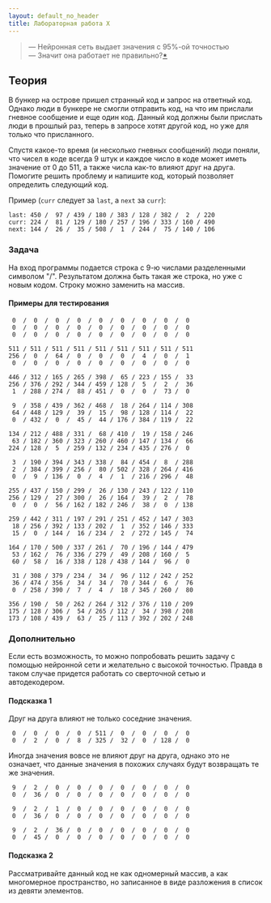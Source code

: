 ```yaml
---
layout: default_no_header
title: Лабораторная работа X
---
```


> — Нейронная сеть выдает значения с 95%-ой точностью  
> — Значит она работает не правильно?[*]({{site.baseurl}}/resources/labs/lab-x/01_demotivator.png)

## Теория

В бункер на острове пришел странный код и запрос на ответный код. Однако люди в бункере не смогли отправить код, 
на что им прислали гневное сообщение и еще один код. Данный код должны были прислать люди в прошлый раз, теперь в запросе хотят 
другой код, но уже для только что присланного. 

Спустя какое-то время (и несколько гневных сообщений) люди поняли, что чисел в коде всегда 9 штук и каждое число в коде 
может иметь значение от 0 до 511, а также числа как-то влияют друг на друга. Помогите решить проблему и напишите код, который позволяет определить следующий код.

Пример (`curr` следует за `last`, а `next` за `curr`):
```
last: 450 /  97 / 439 / 180 / 383 / 128 / 382 /  2  / 220
curr: 224 /  81 / 129 / 180 / 257 / 196 / 333 / 160 / 490
next: 144 /  26 /  35 / 508 /  1  / 244 /  75 / 140 / 106
```

### Задача

На вход программы подается строка с 9-ю числами разделенными символом "/". Результатом должна быть
такая же строка, но уже с новым кодом. Строку можно заменить на массив.

#### Примеры для тестирования

```
 0  /  0  /  0  /  0  /  0  /  0  /  0  /  0  /  0  
 0  /  0  /  0  /  0  /  0  /  0  /  0  /  0  /  0  
 0  /  0  /  0  /  0  /  0  /  0  /  0  /  0  /  0  
```
```
511 / 511 / 511 / 511 / 511 / 511 / 511 / 511 / 511
256 /  0  /  64 /  0  /  0  /  0  /  4  /  0  /  1 
 0  /  0  /  0  /  0  /  0  /  0  /  0  /  0  /  0 
```
```
446 / 312 / 165 / 265 / 398 /  65 / 223 / 155 /  33
256 / 376 / 292 / 344 / 459 / 128 /  5  /  2  /  36
 1  / 288 / 274 /  88 / 451 /  0  /  0  /  73 /  0 
```
```
 9  / 358 / 439 / 362 / 468 /  18 / 264 / 114 / 308
 64 / 448 / 129 /  39 /  15 /  98 / 128 / 114 /  22
 0  / 432 /  0  /  45 /  44 / 176 / 384 / 119 /  22
```
```
134 / 212 / 488 / 331 /  68 / 410 /  19 / 158 / 246
 63 / 182 / 360 / 323 / 260 / 460 / 147 / 134 /  66
224 / 128 /  5  / 259 / 132 / 234 / 435 / 276 /  0 
```
```
 3  / 190 / 394 / 343 / 338 /  84 / 454 /  8  / 288
 2  / 384 / 399 / 256 /  80 / 502 / 328 / 264 / 416
 0  /  9  / 136 /  0  /  4  /  1  / 216 / 296 /  48
```
```
255 / 437 / 150 / 299 /  26 / 130 / 243 / 122 / 110
256 / 129 /  27 / 300 /  26 / 164 /  39 /  2  /  78
 0  /  0  /  56 / 162 / 182 / 246 /  38 /  0  / 138
```
```
259 / 442 / 311 / 197 / 291 / 251 / 452 / 147 / 303
 18 / 256 / 392 / 133 / 202 /  1  / 352 / 146 / 333
 15 /  0  / 144 /  16 / 234 /  2  / 272 / 145 /  74
```
```
164 / 170 / 500 / 337 / 261 /  70 / 196 / 144 / 479
 53 / 162 /  76 / 336 / 279 /  49 / 208 / 160 /  5 
 60 /  58 /  16 / 338 / 128 / 438 / 144 /  96 /  0 
```
```
 31 / 308 / 379 / 234 /  34 /  96 / 112 / 242 / 252
 36 / 474 / 356 /  34 /  34 /  70 / 344 /  6  /  76
 0  / 258 / 390 /  7  /  4  /  18 / 345 / 260 /  80
```
```
356 / 190 /  50 / 262 / 264 / 312 / 376 / 110 / 209
175 / 128 / 306 /  54 / 265 / 112 /  34 / 398 / 208
173 / 108 / 439 /  63 /  25 / 113 / 392 / 202 / 248
```


### Дополнительно

Если есть возможность, то можно попробовать решить задачу с помощью нейронной сети
и желательно с высокой точностью. Правда в таком случае придется работать со сверточной 
сетью и автодекодером.

#### Подсказка 1

Друг на друга влияют не только соседние значения. 

```
 0  /  0  /  0  /  0  / 511 /  0  /  0  /  0  /  0 
 0  /  2  /  0  /  8  / 325 /  32 /  0  / 128 /  0 
```

Иногда значения вовсе не влияют друг на друга, однако это не означает, что данные 
значения в похожих случаях будут возвращать те же значения.

```
 9  /  2  /  0  /  0  /  0  /  0  /  0  /  0  /  0 
 0  /  36 /  0  /  0  /  0  /  0  /  0  /  0  /  0
```

```
 9  /  2  /  1  /  0  /  0  /  0  /  0  /  0  /  0 
 0  /  36 /  0  /  0  /  0  /  0  /  0  /  0  /  0
```

```
 9  /  2  /  36 /  0  /  0  /  0  /  0  /  0  /  0 
 0  /  45 /  0  /  0  /  0  /  0  /  0  /  0  /  0
```

#### Подсказка 2

Рассматривайте данный код не как одномерный массив, а как многомерное пространство, 
но записанное в виде разложения в список из девяти элементов.
